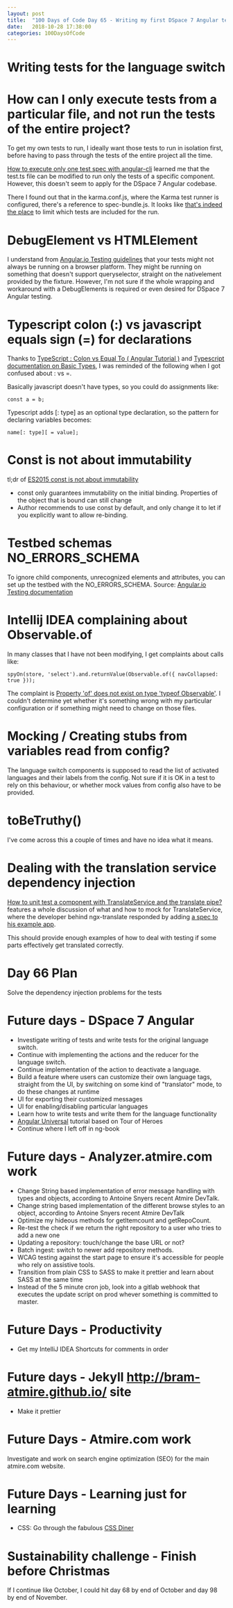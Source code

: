 ```yaml
---
layout: post
title:  "100 Days of Code Day 65 - Writing my first DSpace 7 Angular tests"
date:   2018-10-28 17:38:00
categories: 100DaysOfCode
---
```


# Writing tests for the language switch

# How can I only execute tests from a particular file, and not run the tests of the entire project?

To get my own tests to run, I ideally want those tests to run in isolation first, before having to pass through the tests of the entire project all the time.

[How to execute only one test spec with angular-cli](https://stackoverflow.com/questions/40683673/how-to-execute-only-one-test-spec-with-angular-cli) learned me that the test.ts file can be modified to run only the tests of a specific component. However, this doesn't seem to apply for the DSpace 7 Angular codebase.

There I found out that in the karma.conf.js, where the Karma test runner is configured, there's a reference to spec-bundle.js.
It looks like [that's indeed the place](https://github.com/DSpace/dspace-angular/blob/master/spec-bundle.js#L41) to limit which tests are included for the run.

# DebugElement vs HTMLElement

I understand from [Angular.io Testing guidelines](https://angular.io/guide/testing#component-dom-testing) that your tests might not always be running on a browser platform. They might be running on something that doesn't support queryselector, straight on the nativelement provided by the fixture. However, I'm not sure if the whole wrapping and workaround with a DebugElements is required or even desired for DSpace 7 Angular testing.

# Typescript colon (:) vs javascript equals sign (=) for declarations

Thanks to [TypeScript : Colon vs Equal To ( Angular Tutorial )](https://stackoverflow.com/questions/43368152/typescript-colon-vs-equal-to-angular-tutorial) and [Typescript documentation on Basic Types](https://www.typescriptlang.org/docs/handbook/basic-types.html), I was reminded of the following when I got confused about : vs =.

Basically javascript doesn't have types, so you could do assignments like:

```
const a = b;
```

Typescript adds \[: type\] as an optional type declaration, so the pattern for declaring variables becomes:

```
name[: type][ = value];
```

# Const is not about immutability

tl;dr of [ES2015 const is not about immutability](https://mathiasbynens.be/notes/es6-const)
* const only guarantees immutability on the initial binding. Properties of the object that is bound can still change
* Author recommends to use const by default, and only change it to let if you explicitly want to allow re-binding.

# Testbed schemas NO_ERRORS_SCHEMA

To ignore child components, unrecognized elements and attributes, you can set up the testbed with the NO_ERRORS_SCHEMA. 
Source: [Angular.io Testing documentation](https://angular.io/guide/testing#nested-component-tests)

# Intellij IDEA complaining about Observable.of

In many classes that I have not been modifying, I get complaints about calls like:

```
spyOn(store, 'select').and.returnValue(Observable.of({ navCollapsed: true }));
```

The complaint is [Property 'of' does not exist on type 'typeof Observable'](https://stackoverflow.com/questions/38067580/property-of-does-not-exist-on-type-typeof-observable). I couldn't determine yet whether it's something wrong with my particular configuration or if something might need to change on those files.

# Mocking / Creating stubs from variables read from config?

The language switch components is supposed to read the list of activated languages and their labels from the config.
Not sure if it is OK in a test to rely on this behaviour, or whether mock values from config also have to be provided.

# toBeTruthy()

I've come across this a couple of times and have no idea what it means.

# Dealing with the translation service dependency injection

[How to unit test a component with TranslateService and the translate pipe?](https://github.com/ngx-translate/core/issues/636) features a whole discussion of what and how to mock for TranslateService, where the developer behind ngx-translate responded by adding [a spec to his example app](https://github.com/ngx-translate/example/blob/master/src/app/app.component.spec.ts).

This should provide enough examples of how to deal with testing if some parts effectively get translated correctly.

# Day 66 Plan

Solve the dependency injection problems for the tests

# Future days - DSpace 7 Angular

* Investigate writing of tests and write tests for the original language switch.
* Continue with implementing the actions and the reducer for the language switch.
* Continue implementation of the action to deactivate a language.
* Build a feature where users can customize their own language tags, straight from the UI, by switching on some kind of "translator" mode, to do these changes at runtime
* UI for exporting their customized messages
* UI for enabling/disabling particular languages
* Learn how to write tests and write them for the language functionality
* [Angular Universal](https://angular.io/guide/universal) tutorial based on Tour of Heroes
* Continue where I left off in ng-book

# Future days - Analyzer.atmire.com work

* Change String based implementation of error message handling with types and objects, according to Antoine Snyers recent Atmire DevTalk.
* Change string based implementation of the different browse styles to an object, according to Antoine Snyers recent Atmire DevTalk
* Optimize my hideous methods for getItemcount and getRepoCount.
* Re-test the check if we return the right repository to a user who tries to add a new one
* Updating a repository: touch/change the base URL or not?
* Batch ingest: switch to newer add repository methods.
* WCAG testing against the start page to ensure it's accessible for people who rely on assistive tools.
* Transition from plain CSS to SASS to make it prettier and learn about SASS at the same time
* Instead of the 5 minute cron job, look into a gitlab webhook that executes the update script on prod whever something is committed to master.

# Future Days - Productivity

* Get my IntelliJ IDEA Shortcuts for comments in order

# Future days - Jekyll http://bram-atmire.github.io/ site

* Make it prettier

# Future Days - Atmire.com work

Investigate and work on search engine optimization (SEO) for the main atmire.com website.

# Future Days - Learning just for learning

* CSS: Go through the fabulous [CSS Diner](https://flukeout.github.io/)

# Sustainability challenge - Finish before Christmas

If I continue like October, I could hit day 68 by end of October and day 98 by end of November.